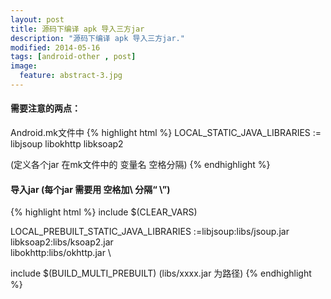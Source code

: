 ```yaml
---
layout: post
title: 源码下编译 apk 导入三方jar
description: "源码下编译 apk 导入三方jar."
modified: 2014-05-16
tags: [android-other , post]
image:
  feature: abstract-3.jpg
---
```


#### 需要注意的两点：

Android.mk文件中
{% highlight html %}
LOCAL_STATIC_JAVA_LIBRARIES := libjsoup libokhttp libksoap2 

(定义各个jar 在mk文件中的 变量名 空格分隔)
{% endhighlight %}

#### 导入jar (每个jar 需要用 空格加\ 分隔“ \”)
{% highlight html %}
include $(CLEAR_VARS)

LOCAL_PREBUILT_STATIC_JAVA_LIBRARIES :=libjsoup:libs/jsoup.jar \
libksoap2:libs/ksoap2.jar  \
libokhttp:libs/okhttp.jar \

include $(BUILD_MULTI_PREBUILT)
(libs/xxxx.jar 为路径)
{% endhighlight %}




